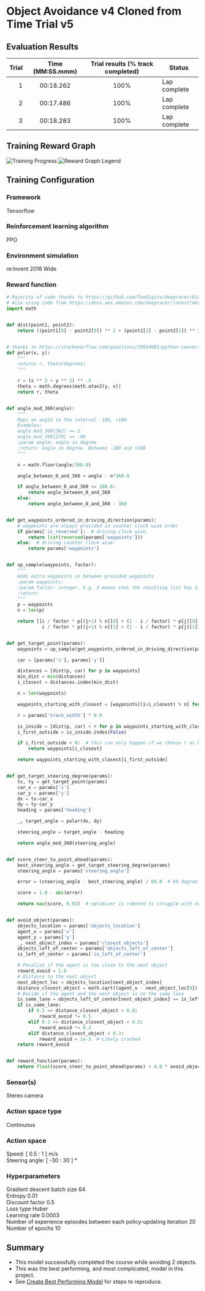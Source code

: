 # Object Avoidance v4 Cloned from Time Trial v5

## Evaluation Results 
| Trial | Time (MM:SS.mmm) | Trial results (% track completed) | Status |
| ---: | :---: | :---: | --- |
| 1 | 00:18.262 | 100% | Lap complete |
| 2 | 00:17.486 | 100% | Lap complete |
| 3 | 00:18.283 | 100% | Lap complete |

## Training Reward Graph

![Training Progress](./images/AWS-DeepRacer-Object-Avoidance-V4-Clone-TT5.png)
![Reward Graph Legend](./images/Reward_graph_legend.png)

## Training Configuration

### Framework  
Tensorflow

### Reinforcement learning algorithm  
PPO

### Environment simulation
re:Invent 2018 Wide

### Reward function
```python
# Majority of code thanks to https://github.com/TwoDigits/deepracer/blob/master/reward_function.py
# Also using code from https://docs.aws.amazon.com/deepracer/latest/developerguide/deepracer-reward-function-examples.html#deepracer-reward-function-example-3
import math


def dist(point1, point2):
    return ((point1[0] - point2[0]) ** 2 + (point1[1] - point2[1]) ** 2) ** 0.5


# thanks to https://stackoverflow.com/questions/20924085/python-conversion-between-coordinates
def polar(x, y):
    """
    returns r, theta(degrees)
    """

    r = (x ** 2 + y ** 2) ** .5
    theta = math.degrees(math.atan2(y, x))
    return r, theta


def angle_mod_360(angle):
    """
    Maps an angle to the interval -180, +180.
    Examples:
    angle_mod_360(362) == 2
    angle_mod_360(270) == -90
    :param angle: angle in degree
    :return: angle in degree. Between -180 and +180
    """

    n = math.floor(angle/360.0)

    angle_between_0_and_360 = angle - n*360.0

    if angle_between_0_and_360 <= 180.0:
        return angle_between_0_and_360
    else:
        return angle_between_0_and_360 - 360


def get_waypoints_ordered_in_driving_direction(params):
    # waypoints are always provided in counter clock wise order
    if params['is_reversed']:  # driving clock wise.
        return list(reversed(params['waypoints']))
    else:  # driving counter clock wise.
        return params['waypoints']


def up_sample(waypoints, factor):
    """
    Adds extra waypoints in between provided waypoints
    :param waypoints:
    :param factor: integer. E.g. 3 means that the resulting list has 3 times as many points.
    :return:
    """
    p = waypoints
    n = len(p)

    return [[i / factor * p[(j+1) % n][0] + (1 - i / factor) * p[j][0],
             i / factor * p[(j+1) % n][1] + (1 - i / factor) * p[j][1]] for j in range(n) for i in range(factor)]


def get_target_point(params):
    waypoints = up_sample(get_waypoints_ordered_in_driving_direction(params), 20)

    car = [params['x'], params['y']]

    distances = [dist(p, car) for p in waypoints]
    min_dist = min(distances)
    i_closest = distances.index(min_dist)

    n = len(waypoints)

    waypoints_starting_with_closest = [waypoints[(i+i_closest) % n] for i in range(n)]

    r = params['track_width'] * 0.9

    is_inside = [dist(p, car) < r for p in waypoints_starting_with_closest]
    i_first_outside = is_inside.index(False)

    if i_first_outside < 0:  # this can only happen if we choose r as big as the entire track
        return waypoints[i_closest]

    return waypoints_starting_with_closest[i_first_outside]


def get_target_steering_degree(params):
    tx, ty = get_target_point(params)
    car_x = params['x']
    car_y = params['y']
    dx = tx-car_x
    dy = ty-car_y
    heading = params['heading']

    _, target_angle = polar(dx, dy)

    steering_angle = target_angle - heading

    return angle_mod_360(steering_angle)


def score_steer_to_point_ahead(params):
    best_steering_angle = get_target_steering_degree(params)
    steering_angle = params['steering_angle']

    error = (steering_angle - best_steering_angle) / 60.0  # 60 degree is already really bad

    score = 1.0 - abs(error)

    return max(score, 0.01)  # optimizer is rumored to struggle with negative numbers and numbers too close to zero


def avoid_object(params):
    objects_location = params['objects_location']
    agent_x = params['x']
    agent_y = params['y']
    _, next_object_index = params['closest_objects']
    objects_left_of_center = params['objects_left_of_center']
    is_left_of_center = params['is_left_of_center']

    # Penalize if the agent is too close to the next object
    reward_avoid = 1.0
    # Distance to the next object
    next_object_loc = objects_location[next_object_index]
    distance_closest_object = math.sqrt((agent_x - next_object_loc[0]) ** 2 + (agent_y - next_object_loc[1]) ** 2)
    # Decide if the agent and the next object is on the same lane
    is_same_lane = objects_left_of_center[next_object_index] == is_left_of_center
    if is_same_lane:
        if 0.5 <= distance_closest_object < 0.8:
            reward_avoid *= 0.5
        elif 0.3 <= distance_closest_object < 0.5:
            reward_avoid *= 0.2
        elif distance_closest_object < 0.3:
            reward_avoid = 1e-3  # Likely crashed
    return reward_avoid


def reward_function(params):
    return float(score_steer_to_point_ahead(params) + 4.0 * avoid_object(params))
```

### Sensor(s)  
Stereo camera

### Action space type  
Continuous

### Action space  
Speed: [ 0.5 : 1 ] m/s  
Steering angle: [ -30 : 30 ] °  

### Hyperparameters

Gradient descent batch size	64  
Entropy	0.01  
Discount factor	0.5  
Loss type	Huber  
Learning rate	0.0003  
Number of experience episodes between each policy-updating iteration	20  
Number of epochs	10

## Summary
- This model successfully completed the course while avoiding 2 objects.
- This was the best performing, and most complicated, model in this project.
- See [Create Best Performing Model](Create_Best_Performing_Model.md) for steps to reproduce.